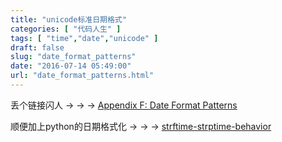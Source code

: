```yaml
---
title: "unicode标准日期格式"
categories: [ "代码人生" ]
tags: [ "time","date","unicode" ]
draft: false
slug: "date_format_patterns"
date: "2016-07-14 05:49:00"
url: "date_format_patterns.html"
---
```


丢个链接闪人  → → → [Appendix F: Date Format Patterns][1]

顺便加上python的日期格式化  → → → [strftime-strptime-behavior][2]


  [1]: http://unicode.org/reports/tr35/tr35-10.html#Date_Format_Patterns
  [2]: https://docs.python.org/3/library/datetime.html#strftime-strptime-behavior
